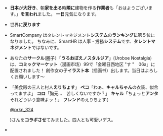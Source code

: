 - **日本**が**大好き**、朝**家を出る**時**隣に**建物を作る**作業者**も「おはようございます。」**を言われ**ました。
  **一日**元気になります。
  
- 世界に**戻ります**

- SmartCompany はタレントマネジメント**システム**の**ランキングに**第５位になりました。 ちなみに、SmartHR は人事・労務**システム**です、**タレントマネジメント**ではないです。

- あなたの**サークル**(圈子）「**うろおぼえノスタルジア**」(Uroboe Nostalgia)は、**コミックマーケット**（漫画市场）99で「金曜日西地区 "す "　06a」に配置されました！
  創作女の子**イラスト本**（插画书）出します。当日はよろしくお願いします～

- 「美食殿の三人と村人**えりちょす**」 **ペコ**「わぁ、**キャルちゃん**の衣装、似合ってますよ」 **コロ**「胸元…　苦しくないですか？」 **キャル**「ちょっと**アンタ**それどういう意味よッ！」 **フレンド**のえりちょす(

  [@prkn_324](https://twitter.com/prkn_324)

  )さんを**コラボさせ**てみました。四人とも可愛いデス。

- 

